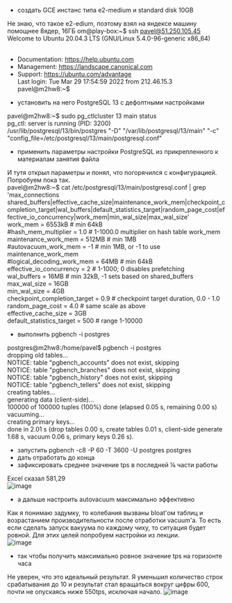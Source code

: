  - создать GCE инстанс типа e2-medium и standard disk 10GB

Не знаю, что такое e2-edium, поэтому взял на яндексе машину помощнее 8ядер, 16ГБ
om@play-box:~$ ssh pavel@51.250.105.45<BR>
Welcome to Ubuntu 20.04.3 LTS (GNU/Linux 5.4.0-96-generic x86_64)<BR>
<BR>
 * Documentation:  https://help.ubuntu.com<BR>
 * Management:     https://landscape.canonical.com<BR>
 * Support:        https://ubuntu.com/advantage<BR>
Last login: Tue Mar 29 17:54:59 2022 from 212.46.15.3<BR>
pavel@m2hw8:~$<BR>

 - установить на него PostgreSQL 13 с дефолтными настройками
 
 pavel@m2hw8:~$ sudo pg_ctlcluster 13 main status<BR>
pg_ctl: server is running (PID: 3200)<BR>
/usr/lib/postgresql/13/bin/postgres "-D" "/var/lib/postgresql/13/main" "-c" "config_file=/etc/postgresql/13/main/postgresql.conf"

 
 - применить параметры настройки PostgreSQL из прикрепленного к материалам занятия файла
 
 И тутя открыл параметры и понял, что погорячился  с конфигурацией. Попробуем пока так.<BR>
 pavel@m2hw8:~$ cat /etc/postgresql/13/main/postgresql.conf | grep 'max_connections shared_buffers\|effective_cache_size\|maintenance_work_mem\|checkpoint_completion_target\|wal_buffers\|default_statistics_target\|random_page_cost\|effective_io_concurrency\|work_mem\|min_wal_size\|max_wal_size'<BR>
work_mem = 6553kB                               # min 64kB<BR>
#hash_mem_multiplier = 1.0              # 1-1000.0 multiplier on hash table work_mem<BR>
maintenance_work_mem = 512MB            # min 1MB<BR>
#autovacuum_work_mem = -1               # min 1MB, or -1 to use maintenance_work_mem<BR>
#logical_decoding_work_mem = 64MB       # min 64kB<BR>
effective_io_concurrency = 2            # 1-1000; 0 disables prefetching<BR>
wal_buffers = 16MB                      # min 32kB, -1 sets based on shared_buffers<BR>
max_wal_size = 16GB<BR>
min_wal_size = 4GB<BR>
checkpoint_completion_target = 0.9      # checkpoint target duration, 0.0 - 1.0<BR>
random_page_cost = 4.0                  # same scale as above<BR>
effective_cache_size = 3GB<BR>
default_statistics_target = 500 # range 1-10000<BR>

 
 - выполнить pgbench -i postgres
 
 postgres@m2hw8:/home/pavel$ pgbench -i postgres<BR>
dropping old tables...<BR>
NOTICE:  table "pgbench_accounts" does not exist, skipping<BR>
NOTICE:  table "pgbench_branches" does not exist, skipping<BR>
NOTICE:  table "pgbench_history" does not exist, skipping<BR>
NOTICE:  table "pgbench_tellers" does not exist, skipping<BR>
creating tables...<BR>
generating data (client-side)...<BR>
100000 of 100000 tuples (100%) done (elapsed 0.05 s, remaining 0.00 s)<BR>
vacuuming...<BR>
creating primary keys...<BR>
done in 2.01 s (drop tables 0.00 s, create tables 0.01 s, client-side generate 1.68 s, vacuum 0.06 s, primary keys 0.26 s).<BR>
 
 - запустить pgbench -c8 -P 60 -T 3600 -U postgres postgres
 - дать отработать до конца
 - зафиксировать среднее значение tps в последней ⅙ части работы
 
 Excel сказал 581,29<BR>
 ![image](https://user-images.githubusercontent.com/16693077/160692170-388dbb7d-d4b3-41bc-bcc2-2385df68ee50.png)

 
 - а дальше настроить autovacuum максимально эффективно
 
 Как я понимаю задумку, то колебания вызваны bloat'ом таблиц и возрастанием производительности после отработки vacuum'а. То есть если сделать запуск вакуума по каждому чиху, то ситуация будет ровной. Для этих целей попробуем настройки из лекции.<BR>
 ![image](https://user-images.githubusercontent.com/16693077/160693264-9d50ecd2-81c3-407f-87e4-3c9cdaadfe24.png)

 
 - так чтобы получить максимально ровное значение tps на горизонте часа
 
 Не уверен, что это идеальный результат. Я уменьшил количество строк срабатывания до 10 и результат стал вращаться вокруг цифры 600, почти не опускаясь ниже 550tps, исключая начало.
![image](https://user-images.githubusercontent.com/16693077/160709738-4fb50d59-1d3a-4ab5-85ec-a84a0e1f880b.png)


 
